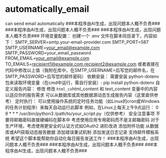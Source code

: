 # automatically_email
can send email automatically
###本程序由AI生成，出现问题本人概不负责###
###本程序由AI生成，出现问题本人概不负责###
###本程序由AI生成，出现问题本人概不负责###
环境变量配置：
创建一个 .env 文件在脚本同目录下，内容如下：
SMTP_SERVER=smtp.your-email-provider.com
SMTP_PORT=587
SMTP_USERNAME=your_email@example.com
SMTP_PASSWORD=your_email_password
FROM_EMAIL=your_email@example.com
TO_EMAILS=recipient1@example.com,recipient2@example.com
或者直接在代码中修改以上值（我附在库中，在SMTP_USERNAME=后写您的邮件名，在SMTP_PASSWORD=后写您的邮件密码）
依赖安装：
需要安装 python-dotenv 包来读取环境变量（在cmd中运行，需自行安装）:
pip install python-dotenv
自定义报告内容：
修改 修改 `html_co`html_content 和 text_content 变量中的内容以适应你的报告需求
可以从数据库或其他数据源动态生成报告内容（这里直供参考）
定时执行：
可以使用操作系统的定时任务功能（如Linux的cron或Windows的任务计划程序）来每天自动运行此脚本
例如，在Linux上每天上午9点运行：
0 9 * * * /usr/bin/python3 /path/to/your_script.py（仅供参考）
安全注意事项
不要将邮箱密码直接硬编码在脚本中
考虑使用应用专用密码而不是主邮箱密码
对于生产环境，考虑使用更安全的认证方式如OAuth2
进阶改进
添加附件功能
从数据库或API获取动态报告数据
添加错误重试机制
添加发送日志记录
支持邮件模板系统
希望这个脚本能帮助你自动化每日报告发送工作！
###本程序由AI生成，出现问题本人概不负责###
###本程序由AI生成，出现问题本人概不负责###
###本程序由AI生成，出现问题本人概不负责###
